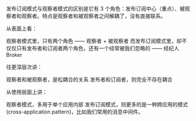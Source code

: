 发布订阅模式与观察者模式的区别是它有 3 个角色：发布订阅中心（重点）、被观察者和观察者。特点是观察者和被观察者之间解耦了，没有直接联系。

从表面上看：

观察者模式里，只有两个角色 —— 观察者 + 被观察者
而发布订阅模式里，却不仅仅只有发布者和订阅者两个角色，还有一个经常被我们忽略的 —— 经纪人Broker


往更深层次讲：

观察者和被观察者，是松耦合的关系
发布者和订阅者，则完全不存在耦合


从使用层面上讲：

观察者模式，多用于单个应用内部
发布订阅模式，则更多的是一种跨应用的模式(cross-application pattern)，比如我们常用的消息中间件。

